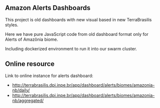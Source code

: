 ## Amazon Alerts Dashboards

This project is old dashboards with new visual based in new TerraBrasilis styles.

Here we have pure JavaScript code from old dashboard format only for Alerts of Amazônia biome.

Including dockerized environment to run it into our swarm cluster.

## Online resource


Link to online instance for alerts dashboard:

- http://terrabrasilis.dpi.inpe.br/app/dashboard/alerts/biomes/amazonia-nb/daily/
- http://terrabrasilis.dpi.inpe.br/app/dashboard/alerts/biomes/amazonia-nb/aggregated/